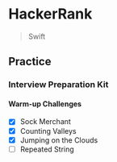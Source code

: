 # HackerRank
> Swift

## Practice

### Interview Preparation Kit
#### Warm-up Challenges
- [x] Sock Merchant  
- [x] Counting Valleys  
- [x] Jumping on the Clouds  
- [ ] Repeated String  

